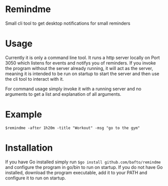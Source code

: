 # Remindme
Small cli tool to get desktop notifications for small reminders

# Usage
Currently it is only a command line tool.
It runs a http server locally on Port 3050 which listens for events and notifys you of reminders.
If you invoke the program without the server already running, it will act as the server,
meaning it is intended to be run on startup to start the server and then use the cli tool to interact with it.

For command usage simply invoke it with a running server and no arguments to get a list and explanation of all arguments.

# Example
  ```
  $remindme -after 1h20m -title "Workout" -msg "go to the gym"
  ```
  
# Installation
If you have Go installed simply run ```$go install github.com/bafto/remindme``` and configure the program in go/bin to run on startup.
If you do not have Go installed, download the program executable, add it to your PATH and configure it to run on startup.

